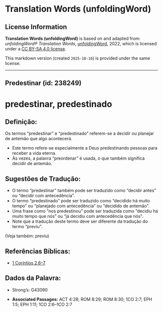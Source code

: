 # Translation Words (unfoldingWord)

## License Information

**Translation Words (unfoldingWord)** is based on and adapted from: _unfoldingWord® Translation Words_, [unfoldingWord](https://unfoldingword.org/utw), 2022, which is licensed under a [CC BY-SA 4.0 license](https://creativecommons.org/licenses/by-sa/4.0/legalcode.en).

This markdown version (created `2025-10-16`) is provided under the same license.



--------------------------------

## Predestinar (id: 238249)

predestinar, predestinado
=========================

Definição:
----------

Os termos “predestinar” e “predestinado” referem\-se a decidir ou planejar de antemão que algo acontecerá.

* Este termo refere\-se especialmente a Deus predestinando pessoas para receber a vida eterna.
* Às vezes, a palavra “preordenar” é usada, o que também significa decidir de antemão.

Sugestões de Tradução:
----------------------

* O termo “predestinar” também pode ser traduzido como “decidir antes” ou “decidir com antecedência”.
* O termo “predestinado” pode ser traduzido como “decidido há muito tempo” ou “planejado com antecedência” ou “decidido de antemão”.
* Uma frase como “nos predestinou” pode ser traduzida como “decidiu há muito tempo que nós” ou “já decidiu com antecedência que nós”.
* Note que a tradução deste termo deve ser diferente da tradução do termo “previu”.

(Veja também: previu)

Referências Bíblicas:
---------------------

* [1 Coríntios 2\.6–7](https://ref.ly/1Cor2:6-1Cor2:7)

Dados da Palavra:
-----------------

* Strong’s: G43090

* **Associated Passages:** ACT 4:28; ROM 8:29; ROM 8:30; 1CO 2:7; EPH 1:5; EPH 1:11; 1CO 2:6–1CO 2:7

